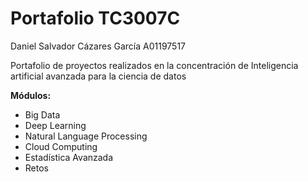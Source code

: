 # Portafolio TC3007C

Daniel Salvador Cázares García
A01197517

Portafolio de proyectos realizados en la concentración de Inteligencia artificial avanzada para la ciencia de datos

**Módulos:**
* Big Data
* Deep Learning
* Natural Language Processing
* Cloud Computing
* Estadística Avanzada
* Retos